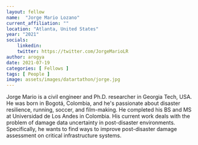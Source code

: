 ```yaml
---
layout: fellow
name:  "Jorge Mario Lozano"
current_affiliation: ""
location: "Atlanta, United States"
year: "2021"
socials:
    linkedin: 
    twitter: https://twitter.com/JorgeMarioLR
author: arogya
date: 2021-07-19
categories: [ Fellows ]
tags: [ People ]
image: assets/images/datartathon/jorge.jpg
---
```


Jorge Mario is a civil engineer and Ph.D. researcher in Georgia Tech, USA. He was born in Bogotá, Colombia, and he's passionate about disaster resilience, running, soccer, and film-making. He completed his BS and MS at Universidad de Los Andes in Colombia. His current work deals with the problem of damage data uncertainty in post-disaster environments. Specifically, he wants to find ways to improve post-disaster damage assessment on critical infrastructure systems.  